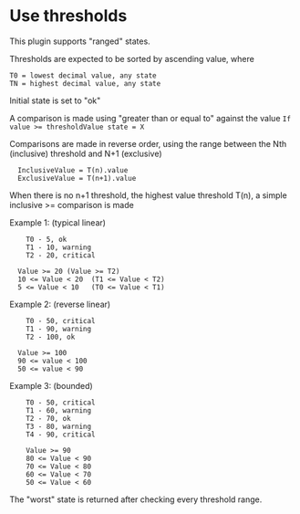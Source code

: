 # Use thresholds 

This plugin supports "ranged" states.

Thresholds are expected to be sorted by ascending value, where

```TEXT
T0 = lowest decimal value, any state
TN = highest decimal value, any state
```

Initial state is set to "ok"

A comparison is made using "greater than or equal to" against the value
  `If value >= thresholdValue state = X`

Comparisons are made in reverse order, using the range between the Nth (inclusive) threshold and N+1 (exclusive)

```TEXT
  InclusiveValue = T(n).value
  ExclusiveValue = T(n+1).value
```

When there is no n+1 threshold, the highest value threshold T(n), a simple inclusive >= comparison is made

Example 1: (typical linear)

```TEXT
    T0 - 5, ok
    T1 - 10, warning
    T2 - 20, critical
```

```TEXT
  Value >= 20 (Value >= T2)
  10 <= Value < 20  (T1 <= Value < T2)
  5 <= Value < 10   (T0 <= Value < T1)
```

Example 2: (reverse linear)

```TEXT
    T0 - 50, critical
    T1 - 90, warning
    T2 - 100, ok
```

```TEXT
  Value >= 100
  90 <= value < 100
  50 <= value < 90
```

Example 3: (bounded)

```TEXT
    T0 - 50, critical
    T1 - 60, warning
    T2 - 70, ok
    T3 - 80, warning
    T4 - 90, critical
```

```TEXT
    Value >= 90
    80 <= Value < 90
    70 <= Value < 80
    60 <= Value < 70
    50 <= Value < 60
```

The "worst" state is returned after checking every threshold range.

